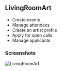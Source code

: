 ## LivingRoomArt

- Create events
- Manage attendees
- Create an artist profile
- Apply for open calls
- Manage applicants

### Screenshots
<img src="https://image.ibb.co/jdVF0a/Screen_Shot_2017_03_13_at_13_34_55.png" alt="LivingRoomArt" border="0">



